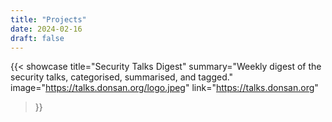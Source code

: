 ```yaml
---
title: "Projects"
date: 2024-02-16
draft: false
---
```


{{< showcase
    title="Security Talks Digest"
    summary="Weekly digest of the security talks, categorised, summarised, and tagged."
    image="https://talks.donsan.org/logo.jpeg"
    link="https://talks.donsan.org"
>}}
